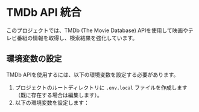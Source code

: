 # TMDb API 統合

このプロジェクトでは、TMDb (The Movie Database) APIを使用して映画やテレビ番組の情報を取得し、検索結果を強化しています。

## 環境変数の設定

TMDb APIを使用するには、以下の環境変数を設定する必要があります。

1. プロジェクトのルートディレクトリに `.env.local` ファイルを作成します（既に存在する場合は編集します）。
2. 以下の環境変数を設定します：
